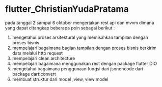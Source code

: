 # flutter_ChristianYudaPratama
pada tanggal 2 sampai 6 oktober mengerjakan rest api dan mvvm
dimana yang dapat ditangkap beberapa poin sebagai berikut :
1. mengetahui proses arsitektural yang memisahkan tampilan dengan proses bisnis
2. mempelajari bagaimana bagian tampilan dengan proses bisnis berkirim data melalui http request
3. mempelajari clean architecture
4. mempelajari bagaimana menggunakan rest dengan package flutter DIO 
5. mengetahui bagaimana penggunaan fungsi dari jsonencode dari package dart:convert
6. membuat struktur dari model ,view, view model 

